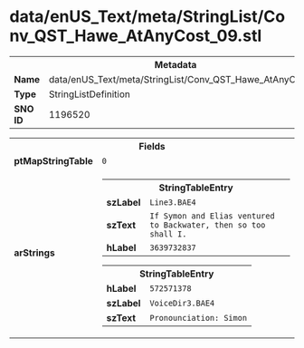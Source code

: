 <h1>data/enUS_Text/meta/StringList/Conv_QST_Hawe_AtAnyCost_09.stl</h1><table><tr><th colspan="100%">Metadata</th></tr><tr><td><b>Name</b></td><td>data/enUS_Text/meta/StringList/Conv_QST_Hawe_AtAnyCost_09.stl</td></tr><tr><td><b>Type</b></td><td>StringListDefinition</td></tr><tr><td><b>SNO ID</b></td><td>1196520</td></tr></table>

<table><tr><th colspan="100%">Fields</th></tr><tr><td><b>ptMapStringTable</b></td><td><code>0</code></td></tr><tr><td><b>arStrings</b></td><td><table><tr><th colspan="100%">StringTableEntry</th></tr><tr><td><b>szLabel</b></td><td><code>Line3.BAE4</code></td></tr><tr><td><b>szText</b></td><td><code>If Symon and Elias ventured to Backwater, then so too shall I.</code></td></tr><tr><td><b>hLabel</b></td><td><code>3639732837</code></td></tr></table>


<table><tr><th colspan="100%">StringTableEntry</th></tr><tr><td><b>hLabel</b></td><td><code>572571378</code></td></tr><tr><td><b>szLabel</b></td><td><code>VoiceDir3.BAE4</code></td></tr><tr><td><b>szText</b></td><td><code>Pronounciation: Simon</code></td></tr></table>


</td></tr></table>


